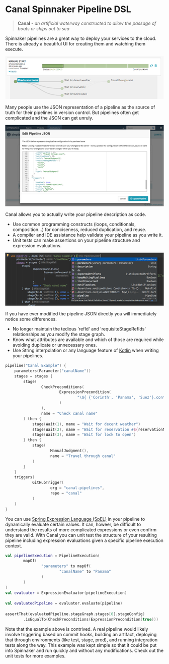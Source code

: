 # Canal Spinnaker Pipeline DSL

> **Canal** - *an artificial waterway constructed to allow the passage of boats or ships out to sea*

Spinnaker pipelines are a great way to deploy your services to the cloud. There is already a beautiful UI for creating them and watching them execute.

![Image of Spinnaker pipeline UI](images/spinnaker_pipeline_UI.png)

Many people use the JSON representation of a pipeline as the source of truth for their pipelines in version control. But pipelines often get complicated and the JSON can get unruly. 

![Image of Spinnaker pipeline JSON UI](images/spinnkaer_pipeline_json_UI.png)

Canal allows you to actually write your pipeline description as code.
* Use common programming constructs (loops, conditionals, composition...) for conciseness, reduced duplication, and reuse.
* A compiler and IDE assistance help validate your pipeline as you write it.
* Unit tests can make assertions on your pipeline structure and expression evaluations.

![Image of Canal in Idea](images/canal_ide.png)

If you have ever modified the pipeline JSON directly you will immediately notice some differences.
* No longer maintain the tedious 'refId' and 'requisiteStageRefIds' relationships as you modify the stage graph.
* Know what attributes are available and which of those are required while avoiding duplicate or unnecessary ones.
* Use String interpolation or any language feature of [Kotlin](https://kotlinlang.org/) when writing your pipelines.

```kotlin
pipeline("Canal Example") {
    parameters(Parameter("canalName"))
    stages = stages {
        stage(
                CheckPreconditions(
                        ExpressionPrecondition(
                                "\${ {'Corinth', 'Panama', 'Suez'}.contains(trigger['parameters']['canalName']) }"
                        )
                ),
                name = "Check canal name"
        ) then {
            stage(Wait(1), name = "Wait for decent weather")
            stage(Wait(2), name = "Wait for reservation #${reservationNumber}")
            stage(Wait(3), name = "Wait for lock to open")
        } then {
            stage(
                    ManualJudgment(),
                    name = "Travel through canal"
            )
        }
    }
    triggers(
            GitHubTrigger(
                    org = "canal-pipelines",
                    repo = "canal"
            )
    )
}
```

You can use [Spring Expression Language (SpEL)](https://docs.spring.io/spring/docs/4.3.10.RELEASE/spring-framework-reference/html/expressions.html) in your pipeline to dynamically evaluate certain values. It can, howeer, be difficult to understand the results of more complicated expressions or even confirm they are valid. With Canal you can unit test the structure of your resulting pipeline including expression evaluations given a specific pipeline execution context.

```kotlin
val pipelineExecution = PipelineExecution(
        mapOf(
                "parameters" to mapOf(
                        "canalName" to "Panama"
                )
        )
)
val evaluator = ExpressionEvaluator(pipelineExecution)

val evaluatedPipeline = evaluator.evaluate(pipeline)

assertThat(evaluatedPipeline.stageGraph.stages[0].stageConfig)
        .isEqualTo(CheckPreconditions(ExpressionPrecondition(true)))
```

Note that the example above is contrived. A real pipeline would likely involve triggering based on commit hooks, building an artifact, deploying that through environments (like test, stage, prod), and running integration tests along the way. This example was kept simple so that it could be put into Spinnaker and run quickly and without any modifications. Check out the unit tests for more examples.
